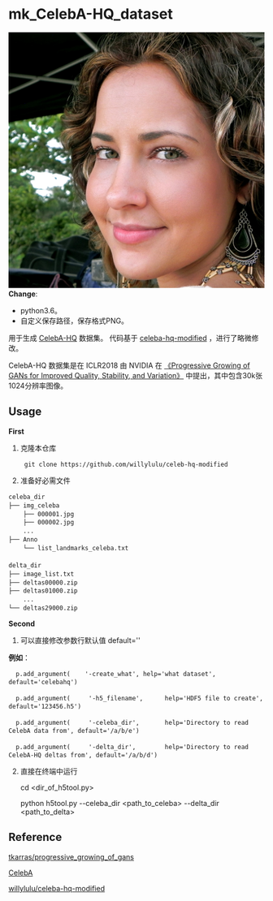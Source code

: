 # mk_CelebA-HQ_dataset
![Sample Image](imgs/200122.png)
**Change**:
  - python3.6。
  - 自定义保存路径，保存格式PNG。

用于生成 [CelebA-HQ](https://github.com/tkarras/progressive_growing_of_gans) 数据集。
代码基于 [celeba-hq-modified](https://github.com/willylulu/celeba-hq-modified/tree/master) ，进行了略微修改。

CelebA-HQ 数据集是在 ICLR2018 由 NVIDIA 在 [《Progressive Growing of GANs for Improved Quality, Stability, and Variation》](https://arxiv.org/abs/1710.10196) 中提出，其中包含30k张1024分辨率图像。
## Usage
**First**
1. 克隆本仓库

        git clone https://github.com/willylulu/celeb-hq-modified

2. 准备好必需文件

  ```bash
  celeba_dir
  ├── img_celeba
      ├── 000001.jpg
      ├── 000002.jpg
      ...
  ├── Anno
      └── list_landmarks_celeba.txt
  
  delta_dir
  ├── image_list.txt
  ├── deltas00000.zip
  ├── deltas01000.zip
      ...
  └── deltas29000.zip
  
  ```


**Second**

  1. 可以直接修改参数行默认值 default=''
  
  **例如**：
  
      p.add_argument(    '-create_what', help='what dataset', default='celebahq')
      
      p.add_argument(     '-h5_filename',      help='HDF5 file to create', default='123456.h5')
      
      p.add_argument(     '-celeba_dir',       help='Directory to read CelebA data from', default='/a/b/e')
      
      p.add_argument(     '-delta_dir',        help='Directory to read CelebA-HQ deltas from', default='/a/b/d')

  2. 直接在终端中运行
  
      cd <dir_of_h5tool.py>
      
      python h5tool.py --celeba_dir <path_to_celeba> --delta_dir <path_to_delta>

## Reference
[tkarras/progressive_growing_of_gans](https://github.com/tkarras/progressive_growing_of_gans)

[CelebA](https://mmlab.ie.cuhk.edu.hk/projects/CelebA.html)

[willylulu/celeba-hq-modified](https://github.com/willylulu/celeba-hq-modified/tree/master)

